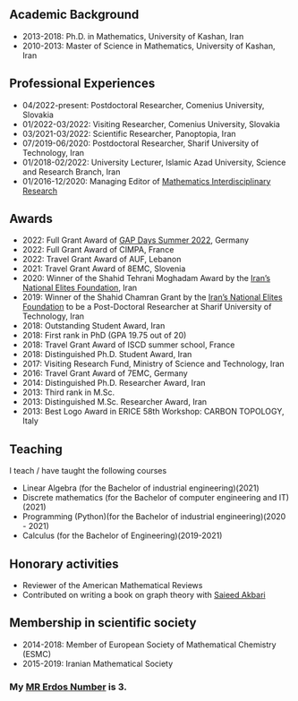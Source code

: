 ## Academic Background
- 2013-2018: Ph.D. in Mathematics, University of Kashan, Iran
- 2010-2013: Master of Science in Mathematics, University of Kashan, Iran

## Professional Experiences
- 04/2022-present: Postdoctoral Researcher, Comenius University, Slovakia
- 01/2022-03/2022: Visiting Researcher, Comenius University, Slovakia
- 03/2021-03/2022: Scientific Researcher, Panoptopia, Iran
- 07/2019-06/2020: Postdoctoral Researcher, Sharif University of Technology, Iran
- 01/2018-02/2022: University Lecturer, Islamic Azad University, Science and Research Branch, Iran
- 01/2016-12/2020: Managing Editor of <a href="https://mir.kashanu.ac.ir/">Mathematics Interdisciplinary Research</a>

## Awards
- 2022: Full Grant Award of <a href="https://www.gapdays.de/gapdays2022-summer/participants/">GAP Days Summer 2022</a>, Germany 
- 2022: Full Grant Award of CIMPA, France
- 2022: Travel Grant Award of AUF, Lebanon
- 2021: Travel Grant Award of 8EMC, Slovenia
- 2020: Winner of the Shahid Tehrani Moghadam Award by the <a href="https://en.bmn.ir/">Iran’s National Elites Foundation</a>, Iran 
- 2019: Winner of the Shahid Chamran Grant by the <a href="https://en.bmn.ir/">Iran’s National Elites Foundation</a> to be a Post-Doctoral Researcher at Sharif University of Technology, Iran
- 2018: Outstanding Student Award, Iran
- 2018: First rank in PhD (GPA 19.75 out of 20)
- 2018: Travel Grant Award of ISCD summer school, France
- 2018: Distinguished Ph.D. Student Award, Iran
- 2017: Visiting Research Fund, Ministry of Science and Technology, Iran
- 2016: Travel Grant Award of 7EMC, Germany
- 2014: Distinguished Ph.D. Researcher Award, Iran
- 2013: Third rank in M.Sc.
- 2013: Distinguished M.Sc. Researcher Award, Iran
- 2013: Best Logo Award in ERICE 58th Workshop: CARBON TOPOLOGY, Italy

## Teaching
I teach / have taught the following courses
- Linear Algebra (for the Bachelor of industrial engineering)(2021)
- Discrete mathematics (for the Bachelor of computer engineering and IT)(2021)
- Programming (Python)(for the Bachelor of industrial engineering)(2020 - 2021)
- Calculus (for the Bachelor of Engineering)(2019-2021)

## Honorary activities
- Reviewer of the American Mathematical Reviews
- Contributed on writing a book on graph theory with <a href="https://mathscinet.ams.org/mathscinet/MRAuthorID/362953">Saieed Akbari</a>

## Membership in scientific society
- 2014-2018: Member of European Society of Mathematical Chemistry (ESMC)
- 2015-2019: Iranian Mathematical Society

### My <a href="https://fkmoftakhar.github.io/CV/Erdos.png">MR Erdos Number</a> is 3. 
